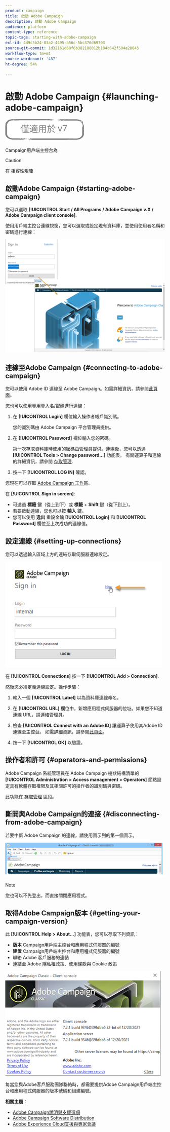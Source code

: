 ```yaml
---
product: campaign
title: 啟動 Adobe Campaign
description: 啟動 Adobe Campaign
audience: platform
content-type: reference
topic-tags: starting-with-adobe-campaign
exl-id: 4d9c5b24-83a2-4495-a56c-5bc376d69703
source-git-commit: 1d32161d60f6b382188012b104c642f504e28645
workflow-type: tm+mt
source-wordcount: '487'
ht-degree: 54%

---
```


# 啟動 Adobe Campaign {#launching-adobe-campaign}

![](../../assets/v7-only.svg)

Campaign用戶端主控台為

>[!CAUTION]
>
>在 [相容性矩陣](../../rn/using/compatibility-matrix.md#ClientConsoleoperatingsystems)

## 啟動Adobe Campaign {#starting-adobe-campaign}

您可以選取 **[!UICONTROL Start / All Programs / Adobe Campaign v.X / Adobe Campaign client console]**.

使用用戶端主控台連線視窗，您可以選取或設定現有資料庫，並使用使用者名稱和密碼進行連線：

![](assets/acc-logon.png)

## 連線至Adobe Campaign {#connecting-to-adobe-campaign}

您可以使用 Adobe ID 連線至 Adobe Campaign。如需詳細資訊，請參閱[此頁面](../../integrations/using/about-adobe-id.md)。

您也可以使用專用登入名/密碼進行連線：

1. 在 **[!UICONTROL Login]** 欄位輸入操作者帳戶識別碼。

   您的識別碼由 Adobe Campaign 平台管理員提供。

1. 在 **[!UICONTROL Password]** 欄位輸入您的密碼。

   第一次存取資料庫時使用的密碼由管理員提供。連線後，您可以透過 **[!UICONTROL Tools > Change password...]** 功能表。 有關運算子和連線的詳細資訊，請參閱 [存取管理](../../platform/using/access-management.md).

1. 按一下 **[!UICONTROL LOG IN]** 確認。<!--You can also press the **Enter** key to launch connection.-->

您現在可以存取 [Adobe Campaign 工作區](../../platform/using/adobe-campaign-workspace.md)。

在 **[!UICONTROL Sign in screen]**:
* 可透過 **標籤** 鍵（從上到下）或 **標籤** + **Shift** 鍵（從下到上）。
* 若要啟動連線，您也可以按 **輸入** 鍵。
* 您可以使用 **逸出** 重設金鑰 **[!UICONTROL Login]** 和 **[!UICONTROL Password]** 欄位至上次成功的連線值。

## 設定連線 {#setting-up-connections}

您可以透過輸入區域上方的連結存取伺服器連線設定。

![](assets/s_ncs_user_connections_management.png)

在 **[!UICONTROL Connections]** 按一下 **[!UICONTROL Add > Connection]**.

然後您必須定義連線設定。操作步驟：

1. 輸入一個 **[!UICONTROL Label]** 以為資料庫連線命名。

1. 在 **[!UICONTROL URL]** 欄位中，新增應用程式伺服器的位址。如果您不知道連線 URL，請連絡管理員。

1. 檢查 **[!UICONTROL Connect with an Adobe ID]** 讓運算子使用其Adobe ID連線至主控台。 如需詳細資訊，請參閱[此頁面](../../integrations/using/about-adobe-id.md)。

1. 按一下 **[!UICONTROL OK]** 以驗證。

## 操作者和許可 {#operators-and-permissions}

Adobe Campaign 系統管理員在 Adobe Campaign 樹狀結構清單的 **[!UICONTROL Administration > Access management > Operators]** 節點設定具有軟體存取權限及其相關許可的操作者的識別碼與密碼。

此功能在 [存取管理](../../platform/using/access-management.md) 區段。

## 斷開與Adobe Campaign的連接 {#disconnecting-from-adobe-campaign}

若要中斷 Adobe Campaign 的連線，請使用圖示列的第一個圖示。

![](assets/s_ncs_user_deconnexion.png)

>[!NOTE]
>
>您也可以不先登出，而直接關閉應用程式。

## 取得Adobe Campaign版本 {#getting-your-campaign-version}

此 **[!UICONTROL Help > About...]** 功能表，您可以存取下列資訊：

* **版本** Campaign用戶端主控台和應用程式伺服器的編號
* **建置** Campaign用戶端主控台和應用程式伺服器的編號
* 聯絡 Adobe 客戶服務的連結
* 連結至 Adobe 隱私權政策、使用條款與 Cookie 政策

![](assets/about-acc.png)

每當您與Adobe客戶服務團隊聯絡時，都需要提供Adobe Campaign用戶端主控台和應用程式伺服器的版本號碼和組建編號。

**相關主題**：

* [Adobe Campaign說明與支援選項](../../support.md)
* [Adobe Campaign Software Distribution](https://experience.adobe.com/#/downloads/content/software-distribution/en/campaign.html)
* [Adobe Experience Cloud支援與專家會議](https://helpx.adobe.com/tw/enterprise/admin-guide.html/enterprise/using/support-for-experience-cloud.ug.html)
